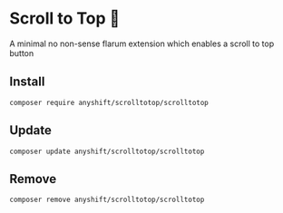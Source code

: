 # Scroll to Top 🔗
A minimal no non-sense flarum extension which enables a scroll to top button

## Install
`composer require anyshift/scrolltotop/scrolltotop`

## Update
`composer update anyshift/scrolltotop/scrolltotop`

## Remove
`composer remove anyshift/scrolltotop/scrolltotop`

